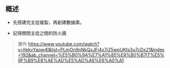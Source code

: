 ## 概述

* 先搭建完主從複製，再創建數據庫。

* 記得關閉主從之間的防火牆



> 實作 https://www.youtube.com/watch?v=IlekvYapw4I&list=PLmOn9nNkQxJFi4x7rZ5wpUKts3u7cDx21&index=192&ab_channel=%E5%B0%9A%E7%A1%85%E8%B0%B7IT%E5%9F%B9%E8%AE%AD%E5%AD%A6%E6%A0%A1